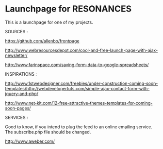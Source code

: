 Launchpage for RESONANCES
====

This is a launchpage for one of my projects.

SOURCES :

https://github.com/allenbo/frontpage

http://www.webresourcesdepot.com/cool-and-free-launch-page-with-ajax-newsletter/

http://www.farinspace.com/saving-form-data-to-google-spreadsheets/



INSPIRATIONS :

http://www.1stwebdesigner.com/freebies/under-construction-coming-soon-templates/http://webdevelopertuts.com/simple-ajax-contact-form-with-jquery-and-php/

http://www.net-kit.com/12-free-attractive-themes-templates-for-coming-soon-pages/

SERVICES :

Good to know, if you intend to plug the feed to an online emailing service. The subscribe.php file should be changed.

http://www.aweber.com/
